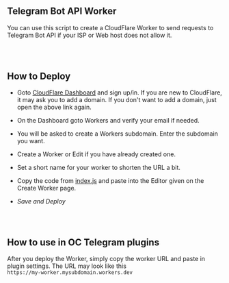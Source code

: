 <h2 dir="auto">Telegram Bot API Worker</h2>
<p dir="auto">You can use this script to create a CloudFlare Worker to 
send requests to Telegram Bot API if your ISP or Web host does not allow
 it.</p>
<h2 dir="auto"><a id="user-content-how-to-deploy" class="anchor" aria-hidden="true" href="https://github.com/elenorgt500/octg#how-to-deploy"><svg class="octicon octicon-link" viewBox="0 0 16 16" width="16" height="16" aria-hidden="true"></svg></a></h2>
<h2 dir="auto">How to Deploy</h2>
<ul dir="auto">
<li>
<p dir="auto">Goto <a href="https://dash.cloudflare.com" rel="nofollow">CloudFlare Dashboard</a>
 and sign up/in. If you are new to CloudFlare, it may ask you to add a 
domain. If you don't want to add a domain, just open the above link 
again.</p>
</li>
<li>
<p dir="auto">On the Dashboard goto Workers and verify your email if needed.</p>
</li>
<li>
<p dir="auto">You will be asked to create a Workers subdomain. Enter the subdomain you want.</p>
</li>
<li>
<p dir="auto">Create a Worker or Edit if you have already created one.</p>
</li>
<li>
<p dir="auto">Set a short name for your worker to shorten the URL a bit.</p>
</li>
<li>
<p dir="auto">Copy the code from <a href="https://github.com/elenorgt500/octg/blob/main/cf_worker.js">index.js</a> and paste into the Editor given on the Create Worker page.</p>
</li>
<li>
<p dir="auto"><em>Save and Deploy</em></p>
</li>
</ul>
<h2 dir="auto"><a id="user-content-how-to-use-in-oc-telegram-plugins" class="anchor" aria-hidden="true" href="https://github.com/elenorgt500/octg#how-to-use-in-oc-telegram-plugins"><svg class="octicon octicon-link" viewBox="0 0 16 16" width="16" height="16" aria-hidden="true"></svg></a></h2>
<h2 dir="auto">How to use in OC Telegram plugins</h2>
<p dir="auto">After you deploy the Worker, simply copy the worker URL and paste in plugin settings. The URL may look like this <br> <code>https://my-worker.mysubdomain.workers.dev</code></p>
